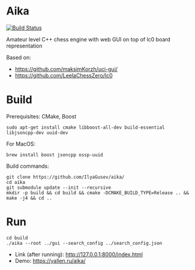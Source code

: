 # Aika

[![Build Status](https://travis-ci.com/IlyaGusev/aika.svg?branch=main)](https://travis-ci.com/github/IlyaGusev/aika)

Amateur level C++ chess engine with web GUI on top of lc0 board representation

Based on:
* https://github.com/maksimKorzh/uci-gui/
* https://github.com/LeelaChessZero/lc0

# Build

Prerequisites: CMake, Boost
```
sudo apt-get install cmake libboost-all-dev build-essential libjsoncpp-dev uuid-dev
```

For MacOS:
```
brew install boost jsoncpp ossp-uuid
```

Build commands:
```
git clone https://github.com/IlyaGusev/aika/
cd aika
git submodule update --init --recursive
mkdir -p build && cd build && cmake -DCMAKE_BUILD_TYPE=Release .. && make -j4 && cd ..
```

# Run
```
cd build
./aika --root ../gui --search_config ../search_config.json
```

* Link (after running): http://127.0.0.1:8000/index.html
* Demo: https://yallen.ru/aika/
